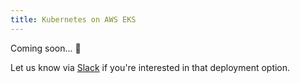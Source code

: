 ```yaml
---
title: Kubernetes on AWS EKS
---
```


Coming soon... 🚀

Let us know via [Slack](https://kestra.io/slack) if you're interested in that deployment option.